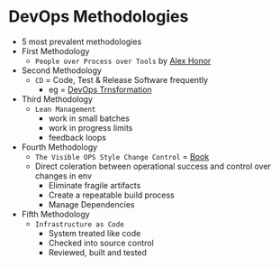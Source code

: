 # DevOps Methodologies
- 5 most prevalent methodologies
- First Methodology
  - `People over Process over Tools` by [Alex Honor](http://dev2ops.org/2010/02/people-over-process-over-tools/)
- Second Methodology
  - `CD` = Code, Test & Release Software frequently
    - eg = [DevOps Trnsformation](https://itrevolution.com/the-amazing-devops-transformation-of-the-hp-laserjet-firmware-team-gary-gruver/)
- Third Methodology
  - `Lean Management`
    - work in small batches
    - work in progress limits
    - feedback loops
- Fourth Methodology
  - `The Visible OPS Style Change Control` = [Book](https://www.amazon.com/Visible-Ops-Handbook-Implementing-Practical/dp/0975568612)
  - Direct coleration between operational success and control over changes in env
    - Eliminate fragile artifacts
    - Create a repeatable build process
    - Manage Dependencies
- Fifth Methodology
  - `Infrastructure as Code`
    - System treated like code
    - Checked into source control
    - Reviewed, built and tested
